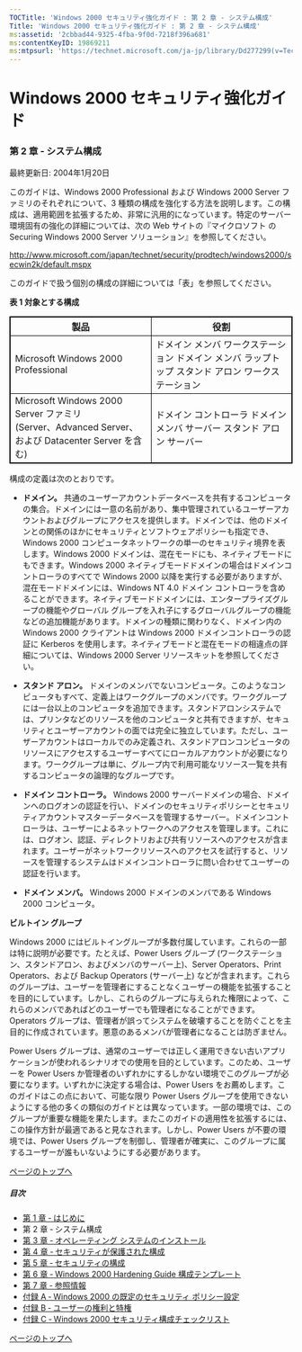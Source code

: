 ```yaml
---
TOCTitle: 'Windows 2000 セキュリティ強化ガイド : 第 2 章 ‐ システム構成'
Title: 'Windows 2000 セキュリティ強化ガイド : 第 2 章 ‐ システム構成'
ms:assetid: '2cbbad44-9325-4fba-9f0d-7218f396a681'
ms:contentKeyID: 19869211
ms:mtpsurl: 'https://technet.microsoft.com/ja-jp/library/Dd277299(v=TechNet.10)'
---
```


Windows 2000 セキュリティ強化ガイド
===================================

### 第 2 章 ‐ システム構成

最終更新日: 2004年1月20日

このガイドは、Windows 2000 Professional および Windows 2000 Server ファミリのそれぞれについて、3 種類の構成を強化する方法を説明します。この構成は、適用範囲を拡張するため、非常に汎用的になっています。特定のサーバー環境固有の強化の詳細については、次の Web サイトの『マイクロソフト の Securing Windows 2000 Server ソリューション』を参照してください。

<http://www.microsoft.com/japan/technet/security/prodtech/windows2000/secwin2k/default.mspx>

このガイドで扱う個別の構成の詳細については「表」を参照してください。

**表 1 対象とする構成**

 
<table style="border:1px solid black;">
<colgroup>
<col width="50%" />
<col width="50%" />
</colgroup>
<thead>
<tr class="header">
<th style="border:1px solid black;" >製品</th>
<th style="border:1px solid black;" >役割</th>
</tr>
</thead>
<tbody>
<tr class="odd">
<td style="border:1px solid black;">Microsoft Windows 2000 Professional</td>
<td style="border:1px solid black;">ドメイン メンバ ワークステーション
ドメイン メンバ ラップトップ
スタンド アロン ワークステーション</td>
</tr>
<tr class="even">
<td style="border:1px solid black;">Microsoft Windows 2000 Server ファミリ<br />
(Server、Advanced Server、および Datacenter Server を含む)</td>
<td style="border:1px solid black;">ドメイン コントローラ
ドメイン メンバ サーバー
スタンド アロン サーバー</td>
</tr>
</tbody>
</table>
 

構成の定義は次のとおりです。

-   **ドメイン。** 共通のユーザーアカウントデータベースを共有するコンピュータの集合。ドメインには一意の名前があり、集中管理されているユーザーアカウントおよびグループにアクセスを提供します。ドメインでは、他のドメインとの関係のほかにセキュリティとソフトウェアポリシーも指定でき、Windows 2000 コンピュータネットワークの単一のセキュリティ境界を表します。Windows 2000 ドメインは、混在モードにも、ネイティブモードにもできます。Windows 2000 ネイティブモードドメインの場合はドメインコントローラのすべてで Windows 2000 以降を実行する必要がありますが、混在モードドメインには、Windows NT 4.0 ドメイン コントローラを含めることができます。ネイティブモードドメインには、エンタープライズグループの機能やグローバル グループを入れ子にするグローバルグループの機能などの追加機能があります。ドメインの種類に関わりなく、ドメイン内の Windows 2000 クライアントは Windows 2000 ドメインコントローラの認証に Kerberos を使用します。ネイティブモードと混在モードの相違点の詳細については、Windows 2000 Server リソースキットを参照してください。

-   **スタンド アロン。** ドメインのメンバでないコンピュータ。このようなコンピュータもすべて、定義上はワークグループのメンバです。ワークグループには一台以上のコンピュータを追加できます。スタンドアロンシステムでは、プリンタなどのリソースを他のコンピュータと共有できますが、セキュリティとユーザーアカウントの面では完全に独立しています。ただし、ユーザーアカウントはローカルでのみ定義され、スタンドアロンコンピュータのリソースにアクセスするユーザーすべてにローカルアカウントが必要になります。ワークグループは単に、グループ内で利用可能なリソース一覧を共有するコンピュータの論理的なグループです。

-   **ドメイン コントローラ。** Windows 2000 サーバードメインの場合、ドメインへのログオンの認証を行い、ドメインのセキュリティポリシーとセキュリティアカウントマスターデータベースを管理するサーバー。ドメインコントローラは、ユーザーによるネットワークへのアクセスを管理します。これには、ログオン、認証、ディレクトリおよび共有リソースへのアクセスが含まれます。ユーザーがネットワークリソースへのアクセスを試行すると、リソースを管理するシステムはドメインコントローラに問い合わせてユーザーの認証を行います。

-   **ドメイン メンバ。** Windows 2000 ドメインのメンバである Windows 2000 コンピュータ。

**ビルトイン グループ**

Windows 2000 にはビルトイングループが多数付属しています。これらの一部は特に説明が必要です。たとえば、Power Users グループ (ワークステーション、スタンドアロン、およびメンバのサーバー上)、Server Operators、Print Operators、および Backup Operators (サーバー上) などが含まれます。これらのグループは、ユーザーを管理者にすることなくユーザーの機能を拡張することを目的にしています。しかし、これらのグループに与えられた権限によって、これらのメンバであればどのユーザーでも管理者になることができます。Operators グループは、管理者が誤ってシステムを破壊することを防ぐことを主目的に作成されています。悪意のあるメンバが管理者になることは防ぎません。

Power Users グループは、通常のユーザーでは正しく運用できない古いアプリケーションが使われるシナリオでの使用を目的としています。このため、ユーザーを Power Users か管理者のいずれかにするしかない環境でこのグループが必要になります。いずれかに決定する場合は、Power Users をお薦めします。このガイドはこの点において、可能な限り Power Users グループを使用できないようにする他の多くの類似のガイドとは異なっています。一部の環境では、このグループが重要な機能を果たします。またこのガイドの適用性を拡張するには、この操作方針が最適であると見なされます。しかし、Power Users が不要の環境では、Power Users グループを制御し、管理者が確実に、このグループに属するユーザーが誰もいないようにする必要があります。

[](#mainsection)[ページのトップへ](#mainsection)

##### 目次

-   [第 1 章 ‐ はじめに](https://technet.microsoft.com/ja-jp/library/3c5e9d75-489a-42b8-b36a-c6bfc9a5629c(v=TechNet.10))
-   第 2 章 ‐ システム構成
-   [第 3 章 ‐ オペレーティング システムのインストール](https://technet.microsoft.com/ja-jp/library/26a66035-929e-4c7b-8a56-163f10c92d5a(v=TechNet.10))
-   [第 4 章 ‐ セキュリティが保護された構成](https://technet.microsoft.com/ja-jp/library/c2b650f0-a5cd-4a28-9af8-414b0a13ec52(v=TechNet.10))
-   [第 5 章 ‐ セキュリティの構成](https://technet.microsoft.com/ja-jp/library/31247154-35b9-422f-a1a8-0b0c5a15dbd5(v=TechNet.10))
-   [第 6 章 ‐ Windows 2000 Hardening Guide 構成テンプレート](https://technet.microsoft.com/ja-jp/library/b2f34dd1-f589-4a8c-8d73-f7f8fed35a20(v=TechNet.10))
-   [第 7 章 ‐ 参照情報](https://technet.microsoft.com/ja-jp/library/2959ef2f-34e5-4c14-93c7-392e171fdf30(v=TechNet.10))
-   [付録 A ‐ Windows 2000 の既定のセキュリティ ポリシー設定](https://technet.microsoft.com/ja-jp/library/86ce92ab-355a-4832-b136-821a365438d6(v=TechNet.10))
-   [付録 B ‐ ユーザーの権利と特権](https://technet.microsoft.com/ja-jp/library/c855202b-61e4-424e-97f0-c9a7844ee442(v=TechNet.10))
-   [付録 C ‐ Windows 2000 セキュリティ構成チェックリスト](https://technet.microsoft.com/ja-jp/library/b9d25c1e-bbeb-4ad1-a5ea-5b2022186da4(v=TechNet.10))

[](#mainsection)[ページのトップへ](#mainsection)
